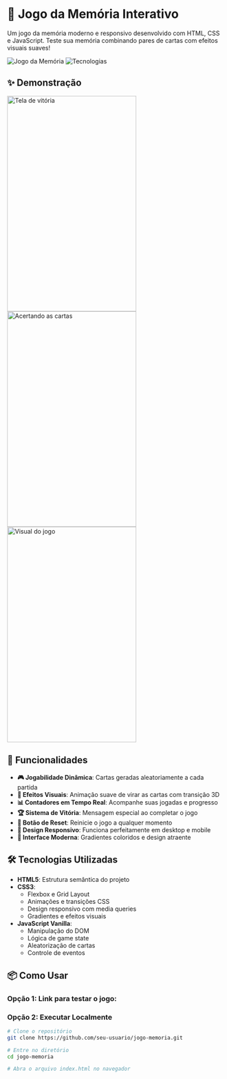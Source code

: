 # 🧠 Jogo da Memória Interativo

Um jogo da memória moderno e responsivo desenvolvido com HTML, CSS e JavaScript. Teste sua memória combinando pares de cartas com efeitos visuais suaves!

![Jogo da Memória](https://img.shields.io/badge/Status-Completo-brightgreen)
![Tecnologias](https://img.shields.io/badge/Tecnologias-HTML%2C%20CSS%2C%20JavaScript-blue)

## ✨ Demonstração

<img width="300" height="500" alt="Tela de vitória" src="https://github.com/user-attachments/assets/d9fb12c2-0f2d-4526-9291-4688824a59e5" />
<img width="300" height="500" alt="Acertando as cartas" src="https://github.com/user-attachments/assets/815191e1-7ece-406f-9c56-122baef86b5d" />
<img width="300" height="500" alt="Visual do jogo" src="https://github.com/user-attachments/assets/203f45d4-2fdf-48cc-aa6e-0c28a92928ef" />

## 🚀 Funcionalidades

- **🎮 Jogabilidade Dinâmica**: Cartas geradas aleatoriamente a cada partida
- **🎯 Efeitos Visuais**: Animação suave de virar as cartas com transição 3D
- **📊 Contadores em Tempo Real**: Acompanhe suas jogadas e progresso
- **🏆 Sistema de Vitória**: Mensagem especial ao completar o jogo
- **🔄 Botão de Reset**: Reinicie o jogo a qualquer momento
- **📱 Design Responsivo**: Funciona perfeitamente em desktop e mobile
- **🎨 Interface Moderna**: Gradientes coloridos e design atraente

## 🛠️ Tecnologias Utilizadas

- **HTML5**: Estrutura semântica do projeto
- **CSS3**: 
  - Flexbox e Grid Layout
  - Animações e transições CSS
  - Design responsivo com media queries
  - Gradientes e efeitos visuais
- **JavaScript Vanilla**:
  - Manipulação do DOM
  - Lógica de game state
  - Aleatorização de cartas
  - Controle de eventos

## 📦 Como Usar

### Opção 1: Link para testar o jogo:

### Opção 2: Executar Localmente
```bash
# Clone o repositório
git clone https://github.com/seu-usuario/jogo-memoria.git

# Entre no diretório
cd jogo-memoria

# Abra o arquivo index.html no navegador
